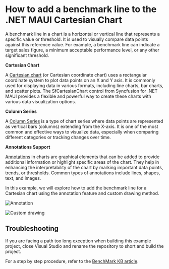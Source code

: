 # How to add a benchmark line to the .NET MAUI Cartesian Chart
A benchmark line in a chart is a horizontal or vertical line that represents a specific value or threshold. It is used to visually compare data points against this reference value. For example, a benchmark line can indicate a target sales figure, a minimum acceptable performance level, or any other significant threshold.

**Cartesian Chart**

A [Cartesian chart](https://www.syncfusion.com/maui-controls/maui-cartesian-charts) (or Cartesian coordinate chart) uses a rectangular coordinate system to plot data points on an X and Y axis. It is commonly used for displaying data in various formats, including line charts, bar charts, and scatter plots. The SfCartesianChart control from Syncfusion for .NET MAUI provides a flexible and powerful way to create these charts with various data visualization options.

**Column Series**

A [Column Series](https://help.syncfusion.com/maui/cartesian-charts/column) is a type of chart series where data points are represented as vertical bars (columns) extending from the X-axis. It is one of the most common and effective ways to visualize data, especially when comparing different categories or tracking changes over time.

**Annotations Support**

[Annotations](https://help.syncfusion.com/maui/cartesian-charts/annotation) in charts are graphical elements that can be added to provide additional information or highlight specific areas of the chart. They help in enhancing the interpretability of the chart by marking important data points, trends, or thresholds. Common types of annotations include lines, shapes, text, and images.


In this example, we will explore how to add the benchmark line for a Cartesian chart using the annotation feature and custom drawing method.

![Annotation](https://github.com/SyncfusionExamples/How-to-add-a-benchmark-line-to-the.NET-MAUI-Cartesian-Chart/assets/113961867/00f0fc66-f138-4641-bfed-9c8410473012)


![Custom drawing](https://github.com/SyncfusionExamples/How-to-add-a-benchmark-line-to-the.NET-MAUI-Cartesian-Chart/assets/113961867/6ce900ed-854b-46cc-b4d3-1950da0fbe07)


## Troubleshooting

If you are facing a path too long exception when building this example project, close Visual Studio and rename the repository to short and build the project.

For a step by step procedure, refer to the [BenchMark KB article](https://support.syncfusion.com/kb/article/16223/how-to-add-a-benchmark-line-to-thenet-maui-cartesian-chart?isInternalRefresh=False).

